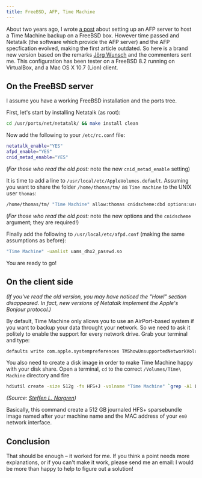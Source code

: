 ```yaml
---
title: FreeBSD, AFP, Time Machine
---
```


About two years ago, I wrote [a post][] about setting up an AFP server to host
a Time Machine backup on a FreeBSD box. However time passed and Netatalk (the
software which provide the AFP server) and the AFP specfication evolved, making
the first article outdated. So here is a brand new version based on the remarks
[Jörg Wunsch][] and the commenters sent me. This configuration has been tester
on a FreeBSD 8.2 running on VirtualBox, and a Mac OS X 10.7 (Lion) client.


## On the FreeBSD server

I assume you have a working FreeBSD installation and the ports tree.

First, let's start by installing Netatalk (as root):

~~~ bash
cd /usr/ports/net/netatalk/ && make install clean
~~~

Now add the following to your `/etc/rc.conf` file:

~~~ bash
netatalk_enable="YES"
afpd_enable="YES"
cnid_metad_enable="YES"
~~~

(*For those who read the old post:* note the new `cnid_metad_enable` setting)

It is time to add a line to `/usr/local/etc/AppleVolumes.default`. Assuming you
want to share the folder `/home/thomas/tm/` as `Time machine` to the UNIX user
`thomas`:

~~~ bash
/home/thomas/tm/ "Time Machine" allow:thomas cnidscheme:dbd options:usedots,upriv,tm
~~~

(*For those who read the old post:* note the new options and the `cnidscheme`
argument; they are required!)

Finally add the following to `/usr/local/etc/afpd.conf` (making the same
assumptions as before):

~~~ bash
"Time Machine" -uamlist uams_dhx2_passwd.so
~~~

You are ready to go!

## On the client side

*(If you've read the old version, you may have noticed the "Howl" section
disappeared. In fact, new versions of Netatalk implement the Apple's Bonjour
protocol.)*

By default, Time Machine only allows you to use an AirPort-based system if you
want to backup your data throught your network. So we need to ask it politely
to enable the support for every network drive. Grab your terminal and type:

~~~ bash
defaults write com.apple.systempreferences TMShowUnsupportedNetworkVolumes 1
~~~

You also need to create a disk image in order to make Time Machine happy with
your disk share. Open a terminal, `cd` to the correct `/Volumes/Time\ Machine`
directory and fire

~~~ bash
hdiutil create -size 512g -fs HFS+J -volname "Time Machine" `grep -A1 LocalHostName /Library/Preferences/SystemConfiguration/preferences.plist | tail -n1 | awk 'BEGIN { FS = "|" } ; { print $2 }'`_`ifconfig en0 | grep ether | awk 'BEGIN { FS = ":" } ; {print $1$2$3$4$5$6}' | awk {'print $2'}`.sparsebundle
~~~

*(Source: [Steffen L. Norgren][])*

Basically, this command create a 512 GB journaled HFS+ sparsebundle image named
after your machine name and the MAC address of your `en0` network interface.

## Conclusion

That should be enough – it worked for me. If you think a point needs more
explanations, or if you can't make it work, please send me an email: I would be
more than happy to help to figure out a solution!

[a post]: http://thomas.pelletier.im/2010/01/time-machine-freebsd-and-afp-are-on-a-little-boat/
[Jörg Wunsch]: http://www.sax.de/~joerg/
[Steffen L. Norgren]: http://www.trollop.org/2011/07/23/os-x-10-7-lion-time-machine-netatalk-2-2/
